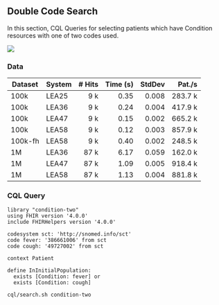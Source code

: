 ## Double Code Search

In this section, CQL Queries for selecting patients which have Condition resources with one of two codes used.

![](cql/double-code-search-100k.png)

### Data

| Dataset | System | # Hits | Time (s) | StdDev |  Pat./s |
|---------|--------|-------:|---------:|-------:|--------:|
| 100k    | LEA25  |    9 k |     0.35 |  0.008 | 283.7 k |
| 100k    | LEA36  |    9 k |     0.24 |  0.004 | 417.9 k |
| 100k    | LEA47  |    9 k |     0.15 |  0.002 | 665.2 k |
| 100k    | LEA58  |    9 k |     0.12 |  0.003 | 857.9 k |
| 100k-fh | LEA58  |    9 k |     0.40 |  0.002 | 248.5 k |
| 1M      | LEA36  |   87 k |     6.17 |  0.059 | 162.0 k |
| 1M      | LEA47  |   87 k |     1.09 |  0.005 | 918.4 k |
| 1M      | LEA58  |   87 k |     1.13 |  0.004 | 881.8 k |

### CQL Query

```text
library "condition-two"
using FHIR version '4.0.0'
include FHIRHelpers version '4.0.0'

codesystem sct: 'http://snomed.info/sct'
code fever: '386661006' from sct
code cough: '49727002' from sct

context Patient

define InInitialPopulation:
  exists [Condition: fever] or 
  exists [Condition: cough]
```

```sh
cql/search.sh condition-two
```
